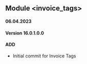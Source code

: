 ## Module <invoice_tags>

#### 06.04.2023
#### Version 16.0.1.0.0
#### ADD

- Initial commit for Invoice Tags
